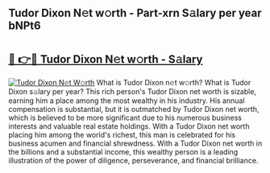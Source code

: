 ## Tudor Dixon N𝚎t w𝚘rth - Part-xrn S𝚊lary per year bNPt6

# <h2><a href="http://gc47fvn.nevu.top/?p=Tudor+Dixon">🔗 👉🔴 Tudor Dixon N𝚎t w𝚘rth - S𝚊lary</a></h2>

[![Tudor Dixon N𝚎t W𝚘rth](https://i.imgur.com/Oavwk0R.jpeg)](http://gc47fvn.nevu.top/?p=Tudor+Dixon)
What is Tudor Dixon n𝚎t w𝚘rth? What is Tudor Dixon s𝚊lary per year?
This rich person's Tudor Dixon net worth is sizable, earning him a place among the most wealthy in his industry. His annual compensation is substantial, but it is outmatched by Tudor Dixon net worth, which is believed to be more significant due to his numerous business interests and valuable real estate holdings. With a Tudor Dixon net worth placing him among the world's richest, this man is celebrated for his business acumen and financial shrewdness. With a Tudor Dixon net worth in the billions and a substantial income, this wealthy person is a leading illustration of the power of diligence, perseverance, and financial brilliance.
